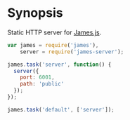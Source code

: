 # Synopsis

Static HTTP server for [James.js](https://github.com/leonidas/james.js).

```javascript
var james = require('james'),
    server = require('james-server');

james.task('server', function() {
  server({
    port: 6001,
    path: 'public'
  });
});

james.task('default', ['server']);

```
